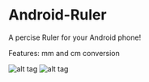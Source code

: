 # Android-Ruler

A percise Ruler for your Android phone!

Features: 
mm and cm conversion

![alt tag](http://imgur.com/0qRIyJY.png)
![alt tag](http://imgur.com/YE0ZCDG.png)
